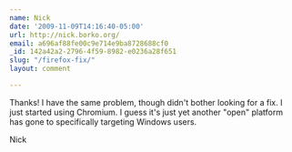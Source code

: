 ```yaml
---
name: Nick
date: '2009-11-09T14:16:40-05:00'
url: http://nick.borko.org/
email: a696af88fe00c9e714e9ba8728688cf0
_id: 142a42a2-2796-4f59-8982-e0236a28f651
slug: "/firefox-fix/"
layout: comment

---
```


Thanks!  I have the same problem, though didn't bother looking for a fix.  I just started using Chromium.  I guess it's just yet another "open" platform has gone to specifically targeting Windows users.

Nick
